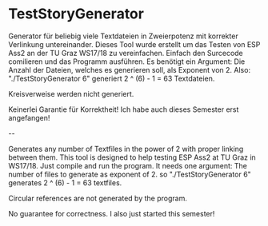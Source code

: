 # TestStoryGenerator
Generator für beliebig viele Textdateien in Zweierpotenz mit korrekter Verlinkung untereinander.
Dieses Tool wurde erstellt um das Testen von ESP Ass2 an der TU Graz WS17/18 zu vereinfachen.
Einfach den Surcecode comilieren und das Programm ausführen.
Es benötigt ein Argument: Die Anzahl der Dateien, welches es generieren soll, als Exponent von 2.
Also: "./TestStoryGenerator 6" generiert 2 ^ (6) - 1 = 63 Textdateien.

Kreisverweise werden nicht generiert.

Keinerlei Garantie für Korrektheit! Ich habe auch dieses Semester erst angefangen!

--

Generates any number of Textfiles in the power of 2 with proper linking between them.
This tool is designed to help testing ESP Ass2 at TU Graz in WS17/18.
Just compile and run the program.
It needs one argument: The number of files to generate as exponent of 2.
so "./TestStoryGenerator 6" generates 2 ^ (6) - 1 = 63 textfiles.

Circular references are not generated by the program.

No guarantee for correctness. I also just started this semester!
